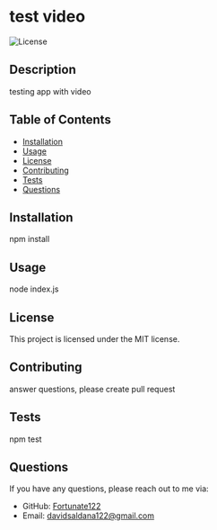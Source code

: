 # test video
![License](https://img.shields.io/badge/License-MIT-blue.svg)

## Description
testing app with video

## Table of Contents
- [Installation](#installation)
- [Usage](#usage)
- [License](#license)
- [Contributing](#contributing)
- [Tests](#tests)
- [Questions](#questions)

## Installation
npm install

## Usage
node index.js

## License
This project is licensed under the MIT license.

## Contributing
answer questions, please create pull request

## Tests
npm test

## Questions
If you have any questions, please reach out to me via:
- GitHub: [Fortunate122](https://github.com/Fortunate122)
- Email: davidsaldana122@gmail.com
